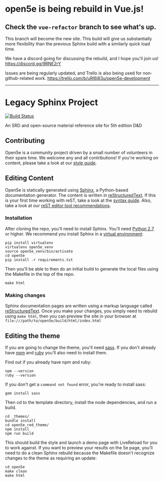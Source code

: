 # open5e is being rebuild in Vue.js!

## Check the `vue-refactor` branch to see what's up.

This branch will become the new site. This build will give us substantially more flexibility than the previous Sphinx build with a similarly quick load time.

We have a discord going for discussing the rebuild, and I hope you'll join us! https://discord.gg/9RNE2rY 

Issues are being regularly updated, and Trello is also being used for non-github-related work. https://trello.com/b/uRl6j83u/open5e-development

--------------

# Legacy Sphinx Project

[![Build Status](https://travis-ci.org/eepMoody/open5e.svg?branch=master)](https://travis-ci.org/eepMoody/open5e)

An SRD and open-source material reference site for 5th edition D&amp;D

## Contributing

Open5e is a community project driven by a small number of volunteers in their spare time. We welcome any and all contributions! If you're working on content, please take a look at our [style guide](https://github.com/eepMoody/open5e/wiki/Style-Guide).

## Editing Content
Open5e is statically generated using [Sphinx](http://www.sphinx-doc.org/en/stable/), a Python-based documentation generator. The content is written in [reStructuredText](http://docutils.sourceforge.net/rst.html). If this is your first time working with reST, take a look at the [syntax guide](http://docutils.sourceforge.net/docs/ref/rst/restructuredtext.html). Also, take a look at our [reST editor tool recommendations](https://github.com/eepMoody/open5e/wiki/reST-Tool-Recommendations).

### Installation

After cloning the repo, you'll need to install Sphinx. You'll need [Python 2.7](https://www.python.org/downloads/) or higher. We recommend you install Sphinx in a [virtual environment](https://virtualenv.readthedocs.org/en/latest/):

```shell
pip install virtualenv
virtualenv open5e_venv
source open5e_venv/bin/activate
cd open5e
pip install -r requirements.txt
```

Then you'll be able to then do an initial build to generate the local files using the Makefile in the top of the repo.

```shell
make html
```

### Making changes
Sphinx documentation pages are written using a markup language called [reStructuredText](http://docutils.sourceforge.net/docs/user/rst/quickref.html). Once you make your changes, you simply need to rebulid using `make html`, then you can preview the site in your browser at `file:///path/to/open5e/build/html/index.html`

## Editing the theme

If you are going to change the theme, you'll need [sass](http://sass-lang.com/). If you don't already have [npm](https://www.npmjs.com/package/npm) and [ruby](https://www.ruby-lang.org/en/documentation/installation/) you'll also need to install them.

Find out if you already have npm and ruby:

```shell
npm --version
ruby --version
```

If you don't get a `command not found` error, you're ready to install sass:

```shell
gem install sass
```

Then cd to the template directory, install the node dependencies, and run a build.

```shell
cd _themes/
bundle install
cd open5e_red_theme/
npm install
npm run build
```

This should build the style and launch a demo page with LiveReload for you to work against. If you want to preview your results on the 5e page, you'll need to do a clean Sphinx rebuild because the Makefile doesn't recognize changes to the theme as requiring an update:

```shell
cd open5e
make clean
make html
```
